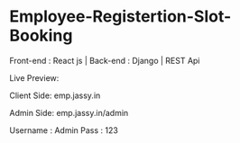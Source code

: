 # Employee-Registertion-Slot-Booking
Front-end : React js | Back-end : Django | REST Api



Live Preview: 


Client Side: emp.jassy.in



Admin Side:  emp.jassy.in/admin


 Username : Admin
 Pass : 123

